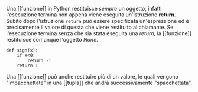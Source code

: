 
Una [[funzione]] in Python restituisce _sempre_ un oggetto, infatti l'esecuzione termina non appena viene eseguita un'istruzione __return__.
Subito dopo l'istruzione `return` può essere specificata un'espressione ed è precisamente il valore di questa che viene restituito al chiamante.
Se l'esecuzione termina senza che sia stata eseguita una _return_, la [[funzione]] restituisce comunque l'oggetto _None_.
```jupyter
def sign(x):
	if x<0:
		return -1
	return 1
```
Una [[funzione]] può anche restituire più di un valore, le quali vengono "impacchettate" in una [[tupla]] che andrà successivamente "spacchettata".
